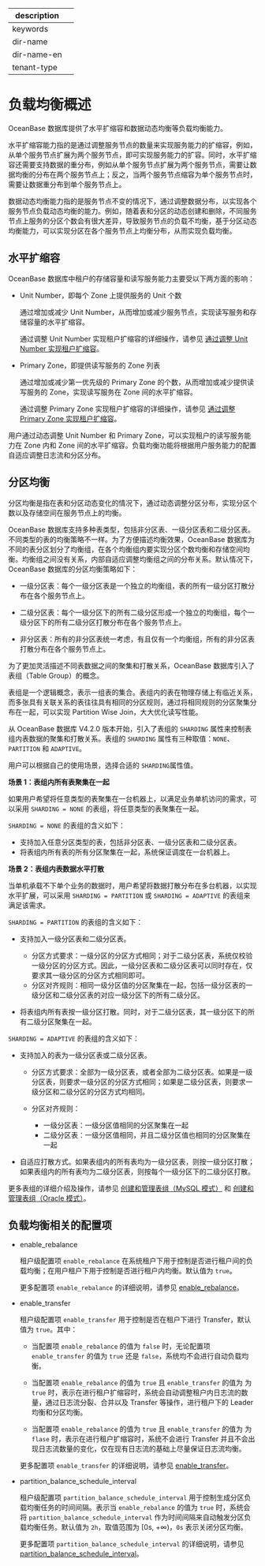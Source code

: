 |description||
|---|---|
|keywords||
|dir-name||
|dir-name-en||
|tenant-type||

# 负载均衡概述

OceanBase 数据库提供了水平扩缩容和数据动态均衡等负载均衡能力。

水平扩缩容能力指的是通过调整服务节点的数量来实现服务能力的扩缩容，例如，从单个服务节点扩展为两个服务节点，即可实现服务能力的扩容。同时，水平扩缩容还需要支持数据的重分布，例如从单个服务节点扩展为两个服务节点，需要让数据均衡的分布在两个服务节点上；反之，当两个服务节点缩容为单个服务节点时，需要让数据重分布到单个服务节点上。

数据动态均衡能力指的是服务节点不变的情况下，通过调整数据分布，以实现各个服务节点负载动态均衡的能力。例如，随着表和分区的动态创建和删除，不同服务节点上服务的分区个数会有很大差异，导致服务节点的负载不均衡，基于分区动态均衡能力，可以实现分区在各个服务节点上均衡分布，从而实现负载均衡。

## 水平扩缩容

OceanBase 数据库中租户的存储容量和读写服务能力主要受以下两方面的影响：

* Unit Number，即每个 Zone 上提供服务的 Unit 个数

  通过增加或减少 Unit Number，从而增加或减少服务节点，实现读写服务和存储容量的水平扩缩容。

  通过调整 Unit Number 实现租户扩缩容的详细操作，请参见 [通过调整 Unit Number 实现租户扩缩容](../../200.tenant-management/600.common-tenant-operations/800.tenant-scale-in-and-out/300.adjust-unit-number.md)。

* Primary Zone，即提供读写服务的 Zone 列表

  通过增加或减少第一优先级的 Primary Zone 的个数，从而增加或减少提供读写服务的 Zone，实现读写服务在 Zone 间的水平扩缩容。

  通过调整 Primary Zone 实现租户扩缩容的详细操作，请参见 [通过调整 Primary Zone 实现租户扩缩容](../../200.tenant-management/600.common-tenant-operations/800.tenant-scale-in-and-out/400.adjust-primary-zone.md)。

用户通过动态调整 Unit Number 和 Primary Zone，可以实现租户的读写服务能力在 Zone 内和 Zone 间的水平扩缩容。负载均衡功能将根据用户服务能力的配置自适应调整日志流和分区分布。

## 分区均衡

分区均衡是指在表和分区动态变化的情况下，通过动态调整分区分布，实现分区个数以及存储空间在服务节点上的均衡。

OceanBase 数据库支持多种表类型，包括非分区表、一级分区表和二级分区表。不同类型的表的均衡策略不一样。为了方便描述均衡效果，OceanBase 数据库为不同的表分区划分了均衡组，在各个均衡组内要实现分区个数均衡和存储空间均衡。均衡组之间没有关系，内部自适应调整均衡组之间的分布关系。默认情况下，OceanBase 数据库的分区均衡策略如下：

* 一级分区表：每个一级分区表是一个独立的均衡组，表的所有一级分区打散分布在各个服务节点上。

* 二级分区表：每个一级分区下的所有二级分区形成一个独立的均衡组，每个一级分区下的所有二级分区打散分布在各个服务节点上。

* 非分区表：所有的非分区表统一考虑，有且仅有一个均衡组，所有的非分区表打散分布在各个服务节点上。

为了更加灵活描述不同表数据之间的聚集和打散关系，OceanBase 数据库引入了表组（Table Group）的概念。

表组是一个逻辑概念，表示一组表的集合。表组内的表在物理存储上有临近关系，而多张具有关联关系的表往往具有相同的分区规则，通过将相同规则的分区聚集分布在一起，可以实现 Partition Wise Join，大大优化读写性能。

从 OceanBase 数据库 V4.2.0 版本开始，引入了表组的 `SHARDING` 属性来控制表组内表数据的聚集和打散关系。表组的 `SHARDING` 属性有三种取值：`NONE`、`PARTITION` 和 `ADAPTIVE`。

用户可以根据自己的使用场景，选择合适的 `SHARDING`属性值。

**场景 1：表组内所有表聚集在一起**

如果用户希望将任意类型的表聚集在一台机器上，以满足业务单机访问的需求，可以采用 `SHARDING = NONE` 的表组，将任意类型的表聚集在一起。

`SHARDING = NONE` 的表组的含义如下：

* 支持加入任意分区类型的表，包括非分区表、一级分区表和二级分区表。
* 将表组内所有表的所有分区聚集在一起，系统保证调度在一台机器上。

**场景 2：表组内表数据水平打散**

当单机承载不下单个业务的数据时，用户希望将数据打散分布在多台机器，以实现水平扩展，可以采用 `SHARDING = PARTITION` 或 `SHARDING = ADAPTIVE` 的表组来满足该需求。

`SHARDING = PARTITION` 的表组的含义如下：

* 支持加入一级分区表和二级分区表。

  * 分区方式要求：一级分区的分区方式相同；对于二级分区表，系统仅校验一级分区的分区方式。因此，一级分区表和二级分区表可以同时存在，仅要求其一级分区的分区方式相同即可。
  * 分区对齐规则：相同一级分区值的分区聚集在一起，包括一级分区表的一级分区和二级分区表的对应一级分区下的所有二级分区。

* 将表组内所有表按一级分区打散。同时，对于二级分区表，其一级分区下的所有二级分区聚集在一起。

`SHARDING = ADAPTIVE` 的表组的含义如下：

* 支持加入的表为一级分区表或二级分区表。

  * 分区方式要求：全部为一级分区表，或者全部为二级分区表。如果是一级分区表，则要求一级分区的分区方式相同；如果是二级分区表，则要求一级分区和二级分区的分区方式均相同。
  * 分区对齐规则：

    * 一级分区表：一级分区值相同的分区聚集在一起
    * 二级分区表：一级分区值相同，并且二级分区值也相同的分区聚集在一起

* 自适应打散方式。如果表组内的所有表均为一级分区表，则按一级分区打散；如果表组内的所有表均为二级分区表，则按每个一级分区下的二级分区打散。

更多表组的详细介绍及操作，请参见 [创建和管理表组（MySQL 模式）](../../../700.reference/300.database-object-management/100.manage-object-of-mysql-mode/400.manage-table-groups-of-mysql-mode/100.about-table-groups-of-mysql-mode.md) 和 [创建和管理表组（Oracle 模式）](../../../700.reference/300.database-object-management/200.manage-object-of-oracle-mode/300.manage-table-groups-of-oracle-mode/600.manage-tables-within-a-table-group-of-oracle-mode.md)。

## 负载均衡相关的配置项

* enable_rebalance

  租户级配置项 `enable_rebalance` 在系统租户下用于控制是否进行租户间的负载均衡；在用户租户下用于控制是否进行租户内均衡。默认值为 `true`。

  更多配置项 `enable_rebalance` 的详细说明，请参见 [enable_rebalance](../../../700.reference/800.configuration-items-and-system-variables/100.system-configuration-items/400.tenant-level-configuration-items/6700.enable_rebalance.md)。

* enable_transfer

  租户级配置项 `enable_transfer` 用于控制是否在租户下进行 Transfer，默认值为 `true`。其中：
  
  * 当配置项 `enable_rebalance` 的值为 `false` 时，无论配置项 `enable_transfer` 的值为 `true` 还是 `false`，系统均不会进行自动负载均衡。

  * 当配置项 `enable_rebalance` 的值为 `true` 且 `enable_transfer` 的值为 为 `true` 时，表示在进行租户扩缩容时，系统会自动调整租户内日志流的数量，通过日志流分裂、合并以及 Transfer 等操作，进行租户下的 Leader 均衡和分区均衡。

  * 当配置项 `enable_rebalance` 的值为 `true` 且 `enable_transfer` 的值为 为 `flase` 时，表示在进行租户扩缩容时，系统不会进行 Transfer 并且不会出现日志流数量的变化，仅在现有日志流的基础上尽量保证日志流均衡。

  更多配置项  `enable_transfer` 的详细说明，请参见 [enable_transfer](../../../700.reference/800.configuration-items-and-system-variables/100.system-configuration-items/400.tenant-level-configuration-items/25600.enable_transfer.md)。

* partition_balance_schedule_interval

  租户级配置项 `partition_balance_schedule_interval` 用于控制生成分区负载均衡任务的时间间隔。表示当 `enable_rebalance` 的值为 `true` 时，系统会将 `partition_balance_schedule_interval` 作为时间间隔来自动触发分区负载均衡任务。默认值为 `2h`，取值范围为 [0s, +∞)，`0s` 表示关闭分区均衡。

  更多配置项  `partition_balance_schedule_interval` 的详细说明，请参见 [partition_balance_schedule_interval](../../../700.reference/800.configuration-items-and-system-variables/100.system-configuration-items/400.tenant-level-configuration-items/6500.partition_balance_schedule_interval.md)。
